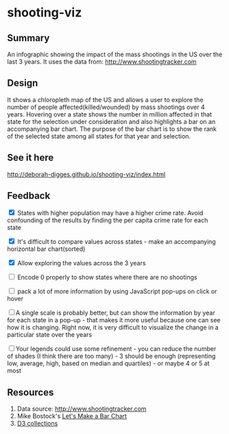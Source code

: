 # shooting-viz

## Summary
An infographic showing the impact of the mass shootings in the US over the last 3 years. It uses the data from: http://www.shootingtracker.com

## Design
It shows a chloropleth map of the US and allows a user to explore the number of people affected(killed/wounded) by mass shootings over 4 years. Hovering over a state shows the number in million affected in that state for the selection under consideration and also highlights a bar on an accompanying bar chart. The purpose of the bar chart is to show the rank of the selected state among all states for that year and selection.

## See it here
http://deborah-digges.github.io/shooting-viz/index.html


## Feedback

<input type="checkbox" readonly checked> States with higher population may have a higher crime rate. Avoid confounding of the results by finding the per capita crime rate for each state

<input type="checkbox" readonly checked> It's difficult to compare values across states - make an accompanying horizontal bar chart(sorted)

<input type="checkbox" readonly checked> Allow exploring the values across the 3 years

<input type="checkbox" readonly> Encode 0 properly to show states where there are no shootings

<input type="checkbox" readonly> pack a lot of more information by using JavaScript pop-ups on click or hover

<input type="checkbox" readonly >A single scale is probably better, but  can show the information by year for each state in a pop-up - that makes it more useful because one can see how it is changing.  Right now, it is very difficult to visualize the change in a particular state over the years

<input type="checkbox" readonly>Your legends could use some refinement - you can reduce the number of shades (I think there are too many) - 3 should be enough (representing low, average, high, based on median and quartiles) - or maybe 4 or 5 at most


## Resources
1. Data source: http://www.shootingtracker.com
2. Mike Bostock's [Let's Make a Bar Chart](https://bost.ocks.org/mike/bar/)
3. [D3 collections](https://github.com/d3/d3-collection)

